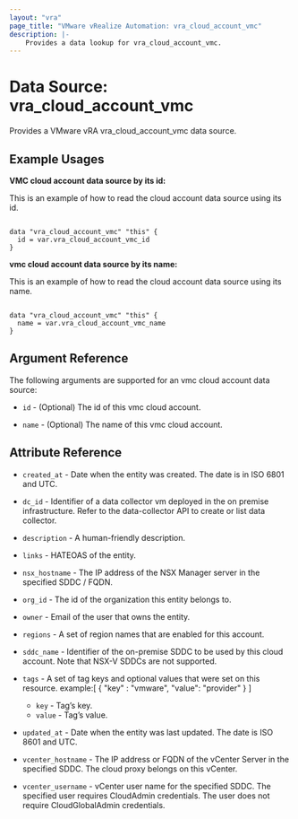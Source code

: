 ```yaml
---
layout: "vra"
page_title: "VMware vRealize Automation: vra_cloud_account_vmc"
description: |-
    Provides a data lookup for vra_cloud_account_vmc.
---
```


# Data Source: vra\_cloud\_account\_vmc

Provides a VMware vRA vra_cloud_account_vmc data source.

## Example Usages

**VMC cloud account data source by its id:**

This is an example of how to read the cloud account data source using its id.

```hcl

data "vra_cloud_account_vmc" "this" {
  id = var.vra_cloud_account_vmc_id
}

```

**vmc cloud account data source by its name:**

This is an example of how to read the cloud account data source using its name.

```hcl

data "vra_cloud_account_vmc" "this" {
  name = var.vra_cloud_account_vmc_name
}

```



## Argument Reference

The following arguments are supported for an vmc cloud account data source:

* `id` - (Optional) The id of this vmc cloud account.

* `name` - (Optional) The name of this vmc cloud account.

## Attribute Reference

* `created_at` - Date when the entity was created. The date is in ISO 6801 and UTC.

* `dc_id` - Identifier of a data collector vm deployed in the on premise infrastructure. Refer to the data-collector API to create or list data collector.

* `description` - A human-friendly description.

* `links` - HATEOAS of the entity.

* `nsx_hostname` - The IP address of the NSX Manager server in the specified SDDC / FQDN.

* `org_id` - The id of the organization this entity belongs to.

* `owner` - Email of the user that owns the entity.

* `regions` - A set of region names that are enabled for this account.

* `sddc_name` - Identifier of the on-premise SDDC to be used by this cloud account. Note that NSX-V SDDCs are not supported.

* `tags` - A set of tag keys and optional values that were set on this resource.
example:[ { "key" : "vmware", "value": "provider" } ]
  * `key` - Tag’s key.
  * `value` - Tag’s value.
  
* `updated_at` - Date when the entity was last updated. The date is ISO 8601 and UTC.

* `vcenter_hostname` - The IP address or FQDN of the vCenter Server in the specified SDDC. The cloud proxy belongs on this vCenter.

* `vcenter_username` - vCenter user name for the specified SDDC. The specified user requires CloudAdmin credentials. The user does not require CloudGlobalAdmin credentials.